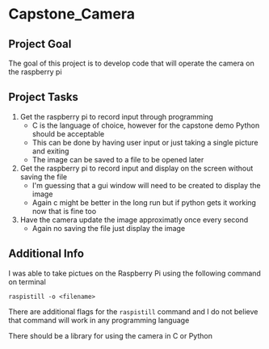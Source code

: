 # Capstone_Camera

## Project Goal
The goal of this project is to develop code that will operate the camera on the raspberry pi

## Project Tasks
1. Get the raspberry pi to record input through programming
   - C is the language of choice, however for the capstone demo Python should be acceptable
   - This can be done by having user input or just taking a single picture and exiting
   - The image can be saved to a file to be opened later
2. Get the raspberry pi to record input and display on the screen without saving the file
   - I'm guessing that a gui window will need to be created to display the image
   - Again c might be better in the long run but if python gets it working now that is fine too
3. Have the camera update the image approximatly once every second
   - Again no saving the file just display the image

## Additional Info
I was able to take pictues on the Raspberry Pi using the following command on terminal
```
raspistill -o <filename>
```
There are additional flags for the `raspistill` command and I do not believe that command will work in any programming language

There should be a library for using the camera in C or Python

